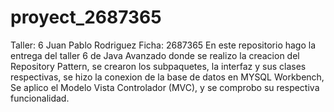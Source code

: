# proyect_2687365
Taller: 6
Juan Pablo Rodriguez
Ficha: 2687365
En este repositorio hago la entrega del taller 6 de Java Avanzado donde se realizo la creacion del Repository Pattern, se crearon los subpaquetes,
la interfaz y sus clases respectivas, se hizo la conexion de la base de datos en MYSQL Workbench,
Se aplico el Modelo Vista Controlador (MVC),
y se comprobo su respectiva funcionalidad.
